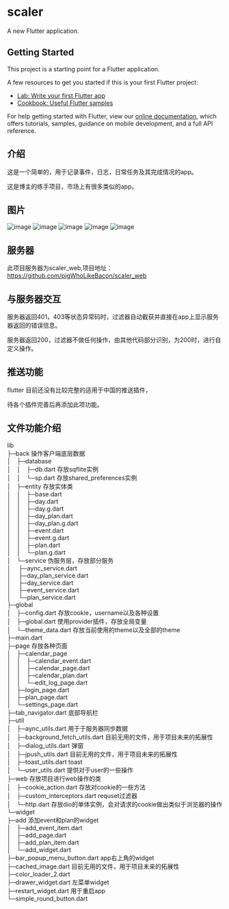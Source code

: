 # scaler

A new Flutter application.

## Getting Started

This project is a starting point for a Flutter application.

A few resources to get you started if this is your first Flutter project:

- [Lab: Write your first Flutter app](https://flutter.dev/docs/get-started/codelab)
- [Cookbook: Useful Flutter samples](https://flutter.dev/docs/cookbook)

For help getting started with Flutter, view our
[online documentation](https://flutter.dev/docs), which offers tutorials,
samples, guidance on mobile development, and a full API reference.


## 介绍

这是一个简单的，用于记录事件，日志，日常任务及其完成情况的app。

这是博主的练手项目，市场上有很多类似的app。


## 图片

![image](https://github.com/pigWhoLikeBacon/scaler/blob/master/images/Screenshot_2020-06-21-13-40-34-173_com.example.sc.png)
![image](https://github.com/pigWhoLikeBacon/scaler/blob/master/images/Screenshot_2020-06-21-13-40-34-173_com.example.sc.png)
![image](https://github.com/pigWhoLikeBacon/scaler/blob/master/images/Screenshot_2020-06-21-13-40-34-173_com.example.sc.png)
![image](https://github.com/pigWhoLikeBacon/scaler/blob/master/images/Screenshot_2020-06-21-13-40-34-173_com.example.sc.png)
![image](https://github.com/pigWhoLikeBacon/scaler/blob/master/images/Screenshot_2020-06-21-13-40-34-173_com.example.sc.png)


## 服务器

此项目服务器为scaler_web,项目地址：https://github.com/pigWhoLikeBacon/scaler_web


## 与服务器交互

服务器返回401，403等状态异常码时，过滤器自动截获并直接在app上显示服务器返回的错误信息。

服务器返回200，过滤器不做任何操作，由其他代码部分识别，为200时，进行自定义操作。


## 推送功能

flutter 目前还没有比较完整的适用于中国的推送插件，

待各个插件完善后再添加此项功能。


## 文件功能介绍

lib  
├─back   操作客户端底层数据  
│ ├─database  
│ │ ├─db.dart   存放sqflite实例  
│ │ └─sp.dart   存放shared_preferences实例  
│ ├─entity   存放实体类  
│ │ ├─base.dart  
│ │ ├─day.dart  
│ │ ├─day.g.dart  
│ │ ├─day_plan.dart  
│ │ ├─day_plan.g.dart  
│ │ ├─event.dart  
│ │ ├─event.g.dart  
│ │ ├─plan.dart  
│ │ └─plan.g.dart  
│ └─service   伪服务层，存放部分服务  
│   ├─aync_service.dart  
│   ├─day_plan_service.dart  
│   ├─day_service.dart  
│   ├─event_service.dart  
│   └─plan_service.dart  
├─global  
│ ├─config.dart   存放cookie，username以及各种设置  
│ ├─global.dart   使用provider插件，存放全局变量  
│ └─theme_data.dart   存放当前使用的theme以及全部的theme  
├─main.dart  
├─page   存放各种页面  
│ ├─calendar_page  
│ │ ├─calendar_event.dart  
│ │ ├─calendar_page.dart  
│ │ ├─calendar_plan.dart  
│ │ └─edit_log_page.dart  
│ ├─login_page.dart  
│ ├─plan_page.dart  
│ └─settings_page.dart  
├─tab_navigator.dart   底部导航栏  
├─util  
│ ├─aync_utils.dart   用于于服务器同步数据  
│ ├─background_fetch_utils.dart   目前无用的文件，用于项目未来的拓展性  
│ ├─dialog_utils.dart   弹窗  
│ ├─jpush_utils.dart   目前无用的文件，用于项目未来的拓展性  
│ ├─toast_utils.dart   toast  
│ └─user_utils.dart   提供对于user的一些操作  
├─web   存放项目进行web操作的类  
│ ├─cookie_action.dart   存放对cookie的一些方法  
│ ├─custom_interceptors.dart   requset过滤器  
│ └─http.dart   存放dio的单体实例，会对请求的cookie做出类似于浏览器的操作  
└─widget  
  ├─add   添加event和plan的widget  
  │ ├─add_event_item.dart  
  │ ├─add_page.dart  
  │ ├─add_plan_item.dart  
  │ └─add_widget.dart  
  ├─bar_popup_menu_button.dart   app右上角的widget  
  ├─cached_image.dart   目前无用的文件，用于项目未来的拓展性  
  ├─color_loader_2.dart  
  ├─drawer_widget.dart   左菜单widget  
  ├─restart_widget.dart   用于重启app  
  └─simple_round_button.dart  
